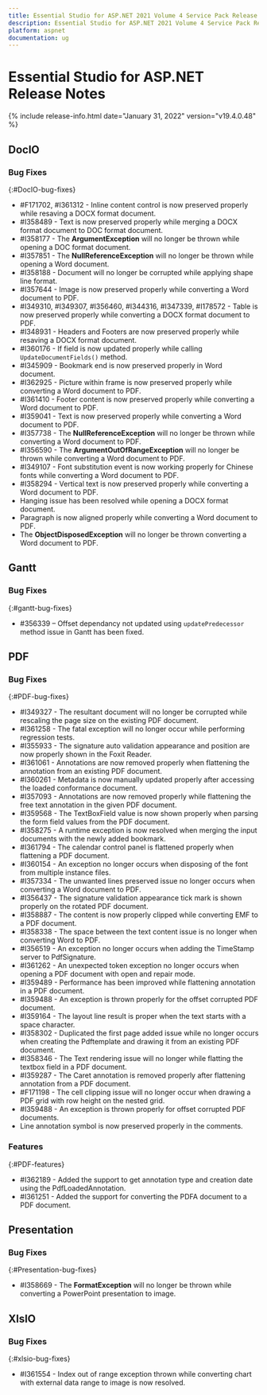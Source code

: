 ```yaml
---
title: Essential Studio for ASP.NET 2021 Volume 4 Service Pack Release Notes  
description: Essential Studio for ASP.NET 2021 Volume 4 Service Pack Release Notes  
platform: aspnet
documentation: ug
---
```


# Essential Studio for ASP.NET  Release Notes  

{% include release-info.html date="January 31, 2022"  version="v19.4.0.48" %} 





## DocIO

### Bug Fixes
{:#DocIO-bug-fixes}

* \#F171702, \#I361312 - Inline content control is now preserved properly while resaving a DOCX format document.
* \#I358489 - Text is now preserved properly while merging a DOCX format document to DOC format document.
* \#I358177 - The **ArgumentException** will no longer be thrown while opening a DOC format document.
* \#I357851 - The **NullReferenceException** will no longer be thrown while opening a Word document.
* \#I358188 - Document will no longer be corrupted while applying shape line format.
* \#I357644 - Image is now preserved properly while converting a Word document to PDF.
* \#I349310, \#I349307, \#I356460, \#I344316, \#I347339, \#I178572 - Table is now preserved properly while converting a DOCX format document to PDF.
* \#I348931 - Headers and Footers are now preserved properly while resaving a DOCX format document.
* \#I360176 - If field is now updated properly while calling `UpdateDocumentFields()` method.
* \#I345909 - Bookmark end is now preserved properly in Word document.
* \#I362925 - Picture within frame is now preserved properly while converting a Word document to PDF.
* \#I361410 - Footer content is now preserved properly while converting a Word document to PDF.
* \#I359041 - Text is now preserved properly while converting a Word document to PDF.
* \#I357738 - The **NullReferenceException** will no longer be thrown while converting a Word document to PDF.
* \#I356590 - The **ArgumentOutOfRangeException** will no longer be thrown while converting a Word document to PDF.
* \#I349107 - Font substitution event is now working properly for Chinese fonts while converting a Word document to PDF.
* \#I358294 - Vertical text is now preserved properly while converting a Word document to PDF.
* Hanging issue has been resolved while opening a DOCX format document.
* Paragraph is now aligned properly while converting a Word document to PDF.
* The **ObjectDisposedException** will no longer be thrown converting a Word document to PDF.
## Gantt

### Bug Fixes
{:#gantt-bug-fixes}

* \#356339 – Offset dependancy not updated using `updatePredecessor` method issue in Gantt has been fixed.

## PDF

### Bug Fixes
{:#PDF-bug-fixes}

* \#I349327 - The resultant document will no longer be corrupted while rescaling the page size on the existing PDF document.
* \#I361258 - The fatal exception will no longer occur while performing regression tests.
* \#I355933 - The signature auto validation appearance and position are now properly shown in the Foxit Reader.
* \#I361061 - Annotations are now removed properly when flattening the annotation from an existing PDF document.
* \#I360261 - Metadata is now manually updated properly after accessing the loaded conformance document.
* \#I357093 - Annotations are now removed properly while flattening the free text annotation in the given PDF document.
* \#I359568 - The TextBoxField value is now shown properly when parsing the form field values from the PDF document.
* \#I358275 - A runtime exception is now resolved when merging the input documents with the newly added bookmark.
* \#I361794 - The calendar control panel is flattened properly when flattening a PDF document.
* \#I360154 - An exception no longer occurs when disposing of the font from multiple instance files.
* \#I357334 - The unwanted lines preserved issue no longer occurs when converting a Word document to PDF.
* \#I356437 - The signature validation appearance tick mark is shown properly on the rotated PDF document.
* \#I358887 - The content is now properly clipped while converting EMF to a PDF document.  
* \#I358338 - The space between the text content issue is no longer when converting Word to PDF.
* \#I356519 - An exception no longer occurs when adding the TimeStamp server to PdfSignature.
* \#I361262 - An unexpected token exception no longer occurs when opening a PDF document with open and repair mode.
* \#I359489 - Performance has been improved while flattening annotation in a PDF document.
* \#I359488 - An exception is thrown properly for the offset corrupted PDF document.
* \#I359164 - The layout line result is proper when the text starts with a space character.
* \#I358302 - Duplicated the first page added issue while no longer occurs when creating the Pdftemplate and drawing it from an existing PDF document.
* \#I358346 - The Text rendering issue will no longer while flatting the textbox field in a PDF document.
* \#I359287 - The Caret annotation is removed properly after flattening annotation from a PDF document.
* \#F171198 - The cell clipping issue will no longer occur when drawing a PDF grid with row height on the nested grid.
* \#I359488 - An exception is thrown properly for offset corrupted PDF documents.
* Line annotation symbol is now preserved properly in the comments.

### Features
{:#PDF-features}

* \#I362189 - Added the support to get annotation type and creation date using the PdfLoadedAnnotation.
* \#I361251 - Added the support for converting the PDFA document to a PDF document.

## Presentation

### Bug Fixes
{:#Presentation-bug-fixes}

* \#I358669 - The **FormatException** will no longer be thrown while converting a PowerPoint presentation to image.
## XlsIO

### Bug Fixes
{:#xlsio-bug-fixes}

* \#I361554 - Index out of range exception thrown while converting chart with external data range to image is now resolved.
